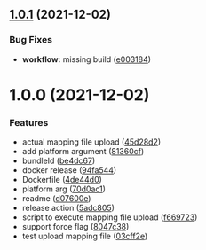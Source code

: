 ## [1.0.1](https://github.com/smartlook/smartlook-crash-cli-upload/compare/v1.0.0...v1.0.1) (2021-12-02)


### Bug Fixes

* **workflow:** missing build ([e003184](https://github.com/smartlook/smartlook-crash-cli-upload/commit/e0031843c899089feb0d46fd77811c9e281aeaee))

# 1.0.0 (2021-12-02)


### Features

* actual mapping file upload ([45d28d2](https://github.com/smartlook/smartlook-crash-cli-upload/commit/45d28d22075b3baf4d3a124e426f3f7d97f7f3b2))
* add platform argument ([81360cf](https://github.com/smartlook/smartlook-crash-cli-upload/commit/81360cf98ef04f4aea1cd0dbf6c1f8633f1c6da9))
* bundleId ([be4dc67](https://github.com/smartlook/smartlook-crash-cli-upload/commit/be4dc67e2c5553f4519eeb1ff6649fdc48a6b0a8))
* docker release ([94fa544](https://github.com/smartlook/smartlook-crash-cli-upload/commit/94fa5442a91c92651de6b266a5355e5d24bc0204))
* Dockerfile ([4de44d0](https://github.com/smartlook/smartlook-crash-cli-upload/commit/4de44d0c8da502b3170b6449bc45426d25721eaf))
* platform arg ([70d0ac1](https://github.com/smartlook/smartlook-crash-cli-upload/commit/70d0ac16e6662b4818efcf216c10bcef25d3a6ff))
* readme ([d07600e](https://github.com/smartlook/smartlook-crash-cli-upload/commit/d07600edf9f6177749ec0eca81edcd4adbaf7abf))
* release action ([5adc805](https://github.com/smartlook/smartlook-crash-cli-upload/commit/5adc8058b1e33df471d91187696626dc5844482e))
* script to execute mapping file upload ([f669723](https://github.com/smartlook/smartlook-crash-cli-upload/commit/f669723010514a22c750fdffb4ae87a9f5b61840))
* support force flag ([8047c38](https://github.com/smartlook/smartlook-crash-cli-upload/commit/8047c3838d8cdfdebf57fe91ec3bade2e04390d0))
* test upload mapping file ([03cff2e](https://github.com/smartlook/smartlook-crash-cli-upload/commit/03cff2e62f83ad8e3c2962e6bebde376ae4a17f3))
